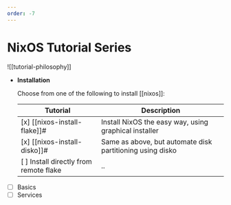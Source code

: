 ```yaml
---
order: -7
---
```


# NixOS Tutorial Series

![[tutorial-philosophy]]

- **Installation**

  Choose from one of the following to install [[nixos]]:
    
  | Tutorial | Description |
  | --- | --- |
  | [x] [[nixos-install-flake]]# | Install NixOS the easy way, using graphical installer |
  | [x] [[nixos-install-disko]]# | Same as above, but automate disk partitioning using disko |
  | [ ] Install directly from remote flake | .. |
- [ ] Basics
- [ ] Services
